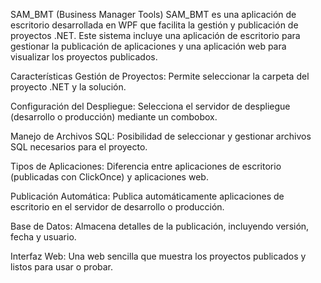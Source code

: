 SAM_BMT (Business Manager Tools)
SAM_BMT es una aplicación de escritorio desarrollada en WPF que facilita la gestión y publicación de proyectos .NET. Este sistema incluye una aplicación de escritorio para gestionar la publicación de aplicaciones y una aplicación web para visualizar los proyectos publicados.

Características
Gestión de Proyectos: Permite seleccionar la carpeta del proyecto .NET y la solución.

Configuración del Despliegue: Selecciona el servidor de despliegue (desarrollo o producción) mediante un combobox.

Manejo de Archivos SQL: Posibilidad de seleccionar y gestionar archivos SQL necesarios para el proyecto.

Tipos de Aplicaciones: Diferencia entre aplicaciones de escritorio (publicadas con ClickOnce) y aplicaciones web.

Publicación Automática: Publica automáticamente aplicaciones de escritorio en el servidor de desarrollo o producción.

Base de Datos: Almacena detalles de la publicación, incluyendo versión, fecha y usuario.

Interfaz Web: Una web sencilla que muestra los proyectos publicados y listos para usar o probar.
